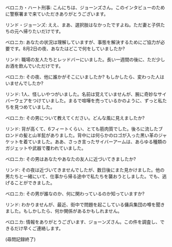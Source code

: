 ベロニカ・ハート刑事: こんにちは、ジョーンズさん。このインタビューのために警察署まで来ていただきありがとうございます。

リンド・ジョーンズ: ええ、まあ、選択肢はなかったですよね。ただ妻と子供たちの元へ帰りたいだけです。

ベロニカ: あなたの状況は理解していますが、事態を解決するためにご協力が必要です。8月2日の夜、あなたはどこで何をしていましたか?

リンド: 職場の友人たちとレッドバーにいました。長い一週間の後に、ただ少しお酒を飲んでいただけです。

ベロニカ: その夜、他に誰かがそこにいましたか? もしかしたら、変わった人はいませんでしたか?

リンド: 1人、怪しいやつがいました。名前は覚えていませんが、腕に奇妙なサイバーウェアをつけていました。まるで喧嘩を売っているかのように、ずっと私たちを見つめていました。

ベロニカ: その男について教えてください。どんな風に見えましたか?

リンド: 背が高くて、6フィートくらい、とても筋肉質でした。後ろに流したブロンドの髪と山羊髭がありました。背中には何らかのロゴが入った黒い革のジャケットを着ていました。ああ、さっき言ったサイバーアームは、あらゆる種類のガジェットや武器で覆われていました。

ベロニカ: その男はあなたやあなたの友人に近づいてきましたか?

リンド: その夜は近づいてきませんでしたが、数日後にまた見かけました。他の男たちと一緒にいて、仕事から帰る途中で私たちを襲おうとしました。でも、逃げることができました。

ベロニカ: その男が誰なのか、何に関わっているのか知っていますか?

リンド: わかりませんが、最近、街中で問題を起こしている傭兵集団の噂を聞きました。もしかしたら、何か関係があるかもしれません。

ベロニカ: 情報をありがとうございます、ジョーンズさん。この件を調査し、できるだけ早くご連絡します。

(尋問記録終了)
